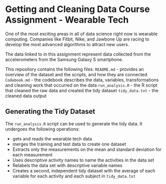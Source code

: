 # Getting and Cleaning Data Course Assignment - Wearable Tech

One of the most exciting areas in all of data science right now is wearable computing. 
Companies like Fitbit, Nike, and Jawbone Up are racing to develop the most advanced algorithms to attract new users. 

The data linked to in this assignment represent data collected from the accelerometers from the Samsung Galaxy S smartphone. 

This repository contains the following files:
  `README.md` - provides an overview of the dataset and the scripts, and how they are connected
  `Codebook.md` - the codebook describes the data, variables, transformations and cleaning work that occurred on the data
  `run_analysis.R` - the R script that cleaned the raw data and created the tidy dataset
  `tidy_data.txt` - the cleaned data output

## Generating the Tidy Dataset

The `run_analysis.R` script can be used to generate the tidy data. It undergoes the following operations:
  - gets and reads the wearable tech data
  - merges the training and test data to create one dataset
  - Extracts only the measurements on the mean and standard deviation for each measurement
  - Uses descriptive activity names to name the activities in the data set
  - Relabels the data set with descriptive variable names
  - Creates a second, independent tidy dataset with the average of each variable for each activity and each subject in `tidy_data.txt`

